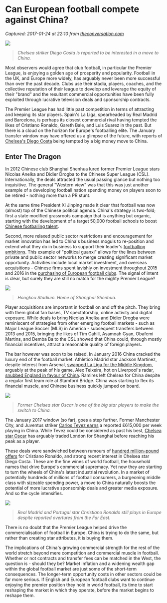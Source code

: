 # Can European football compete against China?

_Captured: 2017-01-24 at 22:10 from [theconversation.com](http://theconversation.com/can-european-football-compete-against-china-71362)_

![](https://62e528761d0685343e1c-f3d1b99a743ffa4142d9d7f1978d9686.ssl.cf2.rackcdn.com/files/154094/width926/image-20170124-16049-yjo222.jpg)

> _Chelsea striker Diego Costa is reported to be interested in a move to China._

Most observers would agree that club football, in particular the Premier League, is enjoying a golden age of prosperity and popularity. Football in the UK, and Europe more widely, has arguably never been more successful than over the past decade. Clubs use their stadia, players, coaches, and the collective reputation of their league to develop and leverage the equity of their "brand" and the resultant commercial opportunities have been fully exploited through lucrative television deals and sponsorship contracts.

The Premier League has had little past competition in terms of attracting and keeping its star players. Spain's La Liga, spearheaded by Real Madrid and Barcelona, is perhaps its closest commercial rival having tempted the likes of Cristiano Ronaldo, Gareth Bale, and Luis Suarez in the past. But there is a cloud on the horizon for Europe's footballing elite. The January transfer window may have offered us a glimpse of the future, with reports of [Chelsea's Diego Costa](https://www.theguardian.com/football/2017/jan/13/diego-costa-dropped-chelsea-row-china) being tempted by a big money move to China.

## Enter The Dragon

In 2012 Chinese club Shanghai Shenhua lured former Premier League stars Nicolas Anelka and Didier Drogba to the Chinese Super League (CSL). Internationally, the deals attracted the usual passing glance but nothing too inquisitive. The general "Western view" was that this was just another example of a developing football nation spending money on players soon to be retired - nothing more than a PR stunt.

At the same time President Xi Jinping made it clear that football was now (almost) top of the Chinese political agenda. China's strategy is two-fold; first a state modified grassroots campaign that is anything but organic, starting with the development of a target 50,000 football schools to boost [Chinese footballing talent](https://theconversation.com/chinas-huge-punt-on-football-needs-a-heart-as-well-as-deep-pockets-58173).

Second, more relaxed public sector restrictions and encouragement for market innovation has led to China's business moguls to re-position and extend what they do in business to support their leader's [footballing ambitions](https://theconversation.com/business-moguls-seek-to-build-a-wanda-full-future-for-sport-in-china-59864). This example of "political guanxi" allows for the lines between private and public sector networks to merge creating significant market opportunity. Activities include local market investment, and overseas acquisitions - Chinese firms spent lavishly on investment throughout 2015 and 2016 in the [purchasing of European football clubs](http://asia.nikkei.com/Viewpoints-archive/Viewpoints/David-Cockayne-Why-China-is-buying-European-soccer-clubs). The signal of intent is clear, but surely they are still no match for the mighty Premier League?

![](https://62e528761d0685343e1c-f3d1b99a743ffa4142d9d7f1978d9686.ssl.cf2.rackcdn.com/files/154061/width754/image-20170124-16049-1wh1g32.jpg)

> _Hongkou Stadium. Home of Shanghai Shenhua._

Player acquisitions are important in football on and off the pitch. They bring with them global fan bases, TV spectatorship, online activity and digital exposure. While deals to bring Nicolas Anelka and Didier Drogba were reminiscent of strategies from other emerging football markets - such as Major League Soccer (MLS) in America - subsequent transfers between 2013 and 2015, bringing the likes of Tim Cahill, Asamoah Gyan, Obafemi Martins, and Demba Ba to the CSL showed that China could, through mostly financial incentives, attract a reasonable quality of foreign players.

The bar however was soon to be raised. In January 2016 China cracked the luxury end of the football market. Athletico Madrid star Jackson Martinez, despite interest from Arsenal, [swapped La Liga for the Middle Kingdom](http://www.bbc.co.uk/sport/football/35479657), arguably at the peak of his game. Alex Teixeira, hot on Liverpool's radar, [snubbed England in favour of China](http://www.bbc.co.uk/sport/football/35500020). Ramires left Chelsea for China despite a regular first team role at Stamford Bridge. China was starting to flex its financial muscle, and Chinese business quickly jumped on board.

![](https://62e528761d0685343e1c-f3d1b99a743ffa4142d9d7f1978d9686.ssl.cf2.rackcdn.com/files/154083/width754/image-20170124-16094-eduv31.jpg)

> _Former Chelsea star Oscar is one of the big star players to make the switch to China._

The January 2017 window (so far), goes a step further. Former Manchester City, and Juventus striker [Carlos Tevez earns](http://www.telegraph.co.uk/football/2016/12/29/carlos-tevez-signs-shanghai-shenhua-latest-big-money-move-chinese/) a reported £615,000 per week playing in China. While Tevez could be considered as past his best, [Chelsea star Oscar](https://www.theguardian.com/world/2016/dec/23/oscar-move-shanghai-worrying-chelsea-china) has arguably traded London for Shanghai before reaching his peak as a player.

These deals were sandwiched between rumours of [hundred million-pound offers](http://www.independent.co.uk/sport/football/transfers/cristiano-ronaldo-rejected-257-million-move-china-85m-salary-jorge-mendes-a7501526.html) for Cristiano Ronaldo, and strong recent interest in Chelsea star Diego Costa. These are the fine wines of world football, the household names that drive Europe's commercial supremacy. Yet now they are starting to turn the wheels of China's latest industrial revolution. In a market of potentially hundreds of millions of football consumers, a burgeoning middle class with sizeable spending power, a move to China naturally boosts the potential of more lucrative sponsorship deals and greater media exposure. And so the cycle intensifies.

![](https://62e528761d0685343e1c-f3d1b99a743ffa4142d9d7f1978d9686.ssl.cf2.rackcdn.com/files/154064/width754/image-20170124-16080-kwftoe.jpg)

> _Real Madrid and Portugal star Christiano Ronaldo still plays in Europe despite reported overtures from the Far East._

There is no doubt that the Premier League helped drive the commercialisation of football in Europe. China is trying to do the same, but rather than creating star attributes, it is buying them.

The implications of China's growing commercial strength for the rest of the world stretch beyond mere competition and commercial muscle in football. Whether or not contracts and transfer fees can be matched in the West, the question is - should they be? Market inflation and a widening wealth gap within the global football market are just some of the short-term consequences. The longer-term opportunity costs in other sectors could be far more serious. If English and European football clubs want to continue enjoying the premier position they hold in world football, its time to start reshaping the market in which they operate, before the market begins to reshape them.
